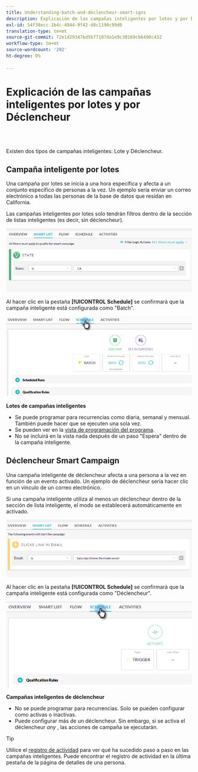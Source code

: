 ```yaml
---
title: Understanding-batch-and-déclencheur-smart-igns
description: Explicación de las campañas inteligentes por lotes y por Déclencheur
exl-id: 54f38ecc-1b4c-4944-9f42-d8c1190c99d0
translation-type: tm+mt
source-git-commit: 72e1d29347bd5b77107da1e9c30169cb6490c432
workflow-type: tm+mt
source-wordcount: '292'
ht-degree: 0%

---
```


# Explicación de las campañas inteligentes por lotes y por Déclencheur

<br> 

Existen dos tipos de campañas inteligentes: Lote y Déclencheur.

## Campaña inteligente por lotes

Una campaña por lotes se inicia a una hora específica y afecta a un conjunto específico de personas a la vez. Un ejemplo sería enviar un correo electrónico a todas las personas de la base de datos que residan en California.

Las campañas inteligentes por lotes solo tendrán filtros dentro de la sección de listas inteligentes (es decir, sin déclencheur).

![Imagen uno](/help/sky/assets/smart-campaigns/understanding-batch-and-trigger-smart-campaigns/understanding-batch-and-trigger-smart-campaigns-1.png)

Al hacer clic en la pestaña **[!UICONTROL Schedule]** se confirmará que la campaña inteligente está configurada como &quot;Batch&quot;.

![Imagen dos](/help/sky/assets/smart-campaigns/understanding-batch-and-trigger-smart-campaigns/understanding-batch-and-trigger-smart-campaigns-2.png)

**Lotes de campañas inteligentes**

* Se puede programar para recurrencias como diaria, semanal y mensual. También puede hacer que se ejecuten una sola vez.
* Se pueden ver en la [vista de programación del programa](https://docs.marketo.com/display/DOCS/Navigating+the+Program+Schedule+View).
* No se incluirá en la vista nada después de un paso &quot;Espera&quot; dentro de la campaña inteligente.

## Déclencheur Smart Campaign

Una campaña inteligente de déclencheur afecta a una persona a la vez en función de un evento activado. Un ejemplo de déclencheur sería hacer clic en un vínculo de un correo electrónico.

Si una campaña inteligente utiliza al menos un déclencheur dentro de la sección de lista inteligente, el modo se establecerá automáticamente en activado.

![Imagen tres](/help/sky/assets/smart-campaigns/understanding-batch-and-trigger-smart-campaigns/understanding-batch-and-trigger-smart-campaigns-3.png)

Al hacer clic en la pestaña **[!UICONTROL Schedule]** se confirmará que la campaña inteligente está configurada como &quot;Déclencheur&quot;.

![Imagen Cuatro](/help/sky/assets/smart-campaigns/understanding-batch-and-trigger-smart-campaigns/understanding-batch-and-trigger-smart-campaigns-4.png)

**Campañas inteligentes de déclencheur**

* No se puede programar para recurrencias. Solo se pueden configurar como activas o inactivas.
* Puede configurar más de un déclencheur. Sin embargo, si se activa el déclencheur _any_ , las acciones de campaña se ejecutarán.

>[!TIP]
>
>Utilice el [registro de actividad](https://docs.marketo.com/display/DOCS/Locate+the+Activity+Log+for+a+Person) para ver qué ha sucedido paso a paso en las campañas inteligentes. Puede encontrar el registro de actividad en la última pestaña de la página de detalles de una persona.
